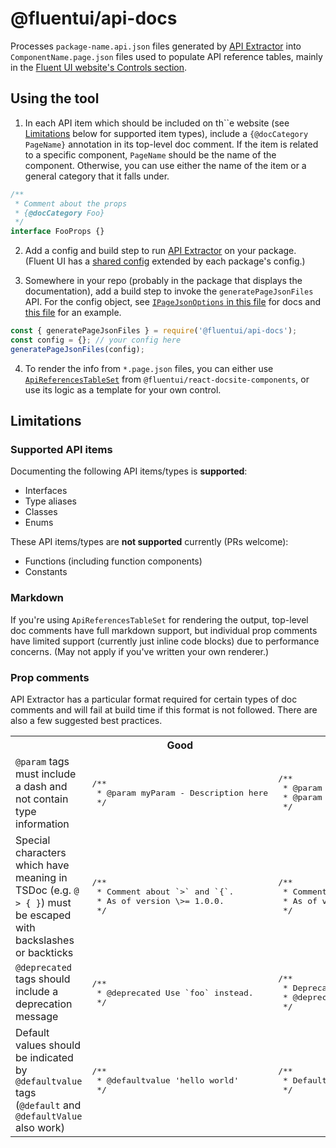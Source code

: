 # @fluentui/api-docs

Processes `package-name.api.json` files generated by [API Extractor](https://api-extractor.com/) into `ComponentName.page.json` files used to populate API reference tables, mainly in the [Fluent UI website's Controls section](https://developer.microsoft.com/en-us/fluentui#/controls/web).

## Using the tool

1. In each API item which should be included on th``e website (see [Limitations](#limitations) below for supported item types), include a `{@docCategory PageName}` annotation in its top-level doc comment. If the item is related to a specific component, `PageName` should be the name of the component. Otherwise, you can use either the name of the item or a general category that it falls under.

```ts
/**
 * Comment about the props
 * {@docCategory Foo}
 */
interface FooProps {}
```

2. Add a config and build step to run [API Extractor](https://api-extractor.com/) on your package. (Fluent UI has a [shared config](https://github.com/microsoft/fluentui/blob/master/scripts/api-extractor/api-extractor.common.json) extended by each package's config.)

3. Somewhere in your repo (probably in the package that displays the documentation), add a build step to invoke the `generatePageJsonFiles` API. For the config object, see [`IPageJsonOptions` in this file](https://github.com/microsoft/fluentui/blob/master/packages/api-docs/src/types.ts) for docs and [this file](https://github.com/microsoft/fluentui/blob/master/apps/public-docsite-resources/config/api-docs.js) for an example.

```js
const { generatePageJsonFiles } = require('@fluentui/api-docs');
const config = {}; // your config here
generatePageJsonFiles(config);
```

4. To render the info from `*.page.json` files, you can either use [`ApiReferencesTableSet`](https://github.com/microsoft/fluentui/blob/master/packages/react-docsite-components/src/components/ApiReferencesTable/ApiReferencesTableSet.tsx) from `@fluentui/react-docsite-components`, or use its logic as a template for your own control.

## Limitations

### Supported API items

Documenting the following API items/types is **supported**:

- Interfaces
- Type aliases
- Classes
- Enums

These API items/types are **not supported** currently (PRs welcome):

- Functions (including function components)
- Constants

### Markdown

If you're using `ApiReferencesTableSet` for rendering the output, top-level doc comments have full markdown support, but individual prop comments have limited support (currently just inline code blocks) due to performance concerns. (May not apply if you've written your own renderer.)

### Prop comments

API Extractor has a particular format required for certain types of doc comments and will fail at build time if this format is not followed. There are also a few suggested best practices.

<table>
<tr>
<th></th>
<th>Good</th>
<th>Bad</th>
</tr>
<tr>
<td><code>@param</code> tags must include a dash and not contain type information</td>
<!-- KEEP EXAMPLES SHORT - otherwise it makes the page scroll horizontally -->
<!-- good -->
<td><pre lang="ts">
/**
 * @param myParam - Description here
 */
</pre></td>
<!-- bad -->
<td><pre lang="ts">
/**
 * @param myParam Description here
 * @param {number} myParam Description here
 */
</pre></tr>
<tr>
<td>Special characters which have meaning in TSDoc (e.g. <code>@ > { }</code>) must be escaped with backslashes or backticks</td>
<!-- KEEP EXAMPLES SHORT - otherwise it makes the page scroll horizontally -->
<!-- good -->
<td><pre lang="ts">
/**
 * Comment about `>` and `{`.
 * As of version \>= 1.0.0.
 */
</pre></td>
<!-- bad -->
<td><pre lang="ts">
/**
 * Comment about '>' and '{'.
 * As of version >= 1.0.0.
 */
</pre></td>
</tr>
<tr>
<td><code>@deprecated</code> tags should include a deprecation message</td>
<!-- KEEP EXAMPLES SHORT - otherwise it makes the page scroll horizontally -->
<!-- good -->
<td><pre lang="ts">
/**
 * @deprecated Use `foo` instead.
 */
</pre></td>
<!-- bad -->
<td><pre lang="ts">
/**
 * Deprecated. Use `foo` instead.
 * @deprecated
 */
</pre></td>
</tr>
<tr>
<td>Default values should be indicated by <code>@defaultvalue</code> tags (<code>@default</code> and <code>@defaultValue</code> also work)</td>
<!-- KEEP EXAMPLES SHORT - otherwise it makes the page scroll horizontally -->
<!-- good -->
<td><pre lang="ts">
/**
 * @defaultvalue 'hello world'
 */
</pre></td>
<!-- bad -->
<td><pre lang="ts">
/**
 * Default is 'hello world'
 */
</pre></td>
</tr>
</table>
